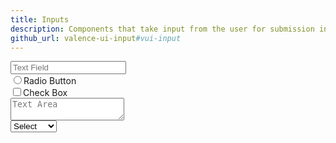 ```yaml
---
title: Inputs
description: Components that take input from the user for submission into a form.
github_url: valence-ui-input#vui-input
---
```

<p>
	<div class="vui-field-row">
		<input type="text" class="vui-input-text" placeholder="Text Field" />
	</div>
	<div class="vui-field-row">
		<label class="vui-radio-label">
			<input type="radio" class="vui-input-radio"/>Radio Button
		</label>
	</div>
	<div class="vui-field-row">
		<label class="vui-checkbox-label">
			<input type="checkbox" class="vui-input-checkbox" />Check Box
		</label>
	</div>
	<div class="vui-field-row">
		<textarea class="vui-input-textarea" placeholder="Text Area"></textarea>
	</div>
	<div class="vui-field-row">
		<select class="vui-input-select">
			<option>Select</option>
			<option>Option A</option>
			<option>Option B</option>
		</select>
	</div>
</p>

